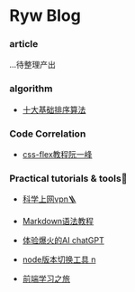 # Ryw Blog

<!-- github cannot recognize binary files --- github无法识别二进制文件-->

### article
...待整理产出

### algorithm
- [十大基础排序算法](https://www.cnblogs.com/onepixel/articles/7674659.html)


### Code Correlation
- [css-flex教程阮一峰](https://www.ruanyifeng.com/blog/2015/07/flex-grammar.html)


### Practical tutorials & tools🔧

- [科学上网vpn🪜](./vpn/vpn.md)

- [Markdown语法教程](https://simimi.cn/note/markdown-basic-syntax)

- [体验爆火的AI chatGPT](./gpt/gpt.md)

- [node版本切换工具 n](./n/n.md)
  
- [前端学习之旅](https://interview.poetries.top)

